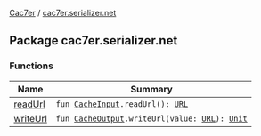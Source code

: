 [Cac7er](../index.md) / [cac7er.serializer.net](./index.md)

## Package cac7er.serializer.net

### Functions

| Name | Summary |
|---|---|
| [readUrl](read-url.md) | `fun `[`CacheInput`](../cac7er.serializer/-cache-input.md)`.readUrl(): `[`URL`](http://docs.oracle.com/javase/6/docs/api/java/net/URL.html) |
| [writeUrl](write-url.md) | `fun `[`CacheOutput`](../cac7er.serializer/-cache-output.md)`.writeUrl(value: `[`URL`](http://docs.oracle.com/javase/6/docs/api/java/net/URL.html)`): `[`Unit`](https://kotlinlang.org/api/latest/jvm/stdlib/kotlin/-unit/index.html) |
